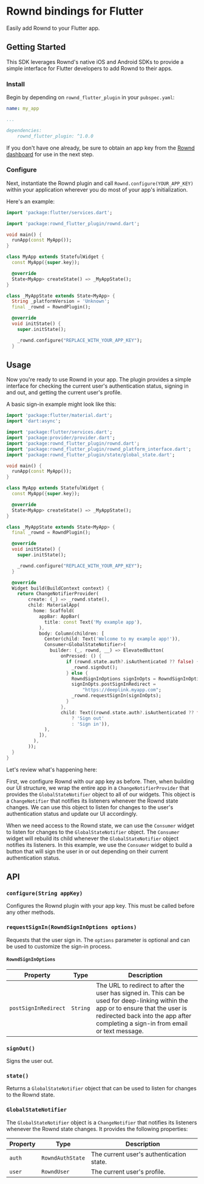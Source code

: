 # Rownd bindings for Flutter

Easily add Rownd to your Flutter app.

## Getting Started

This SDK leverages Rownd's native iOS and Android SDKs to provide a simple interface for Flutter developers to add Rownd to their apps.

### Install
Begin by depending on `rownd_flutter_plugin` in your `pubspec.yaml`:

```yaml
name: my_app

...

dependencies:
    rownd_flutter_plugin: ^1.0.0
```

If you don't have one already, be sure to obtain an app key from the [Rownd dashboard](https://app.rownd.io) for use in the next step.

### Configure

Next, instantiate the Rownd plugin and call `Rownd.configure(YOUR_APP_KEY)` within your application wherever you do most of your app's initialization.

Here's an example:

```dart
import 'package:flutter/services.dart';

import 'package:rownd_flutter_plugin/rownd.dart';

void main() {
  runApp(const MyApp());
}

class MyApp extends StatefulWidget {
  const MyApp({super.key});

  @override
  State<MyApp> createState() => _MyAppState();
}

class _MyAppState extends State<MyApp> {
  String _platformVersion = 'Unknown';
  final _rownd = RowndPlugin();

  @override
  void initState() {
    super.initState();

    _rownd.configure("REPLACE_WITH_YOUR_APP_KEY");
  }
```

## Usage

Now you're ready to use Rownd in your app. The plugin provides a simple interface for checking the current user's authentication status, signing in and out, and getting the current user's profile.

A basic sign-in example might look like this:

```dart
import 'package:flutter/material.dart';
import 'dart:async';

import 'package:flutter/services.dart';
import 'package:provider/provider.dart';
import 'package:rownd_flutter_plugin/rownd.dart';
import 'package:rownd_flutter_plugin/rownd_platform_interface.dart';
import 'package:rownd_flutter_plugin/state/global_state.dart';

void main() {
  runApp(const MyApp());
}

class MyApp extends StatefulWidget {
  const MyApp({super.key});

  @override
  State<MyApp> createState() => _MyAppState();
}

class _MyAppState extends State<MyApp> {
  final _rownd = RowndPlugin();

  @override
  void initState() {
    super.initState();

    _rownd.configure("REPLACE_WITH_YOUR_APP_KEY");
  }

  @override
  Widget build(BuildContext context) {
    return ChangeNotifierProvider(
        create: (_) => _rownd.state(),
        child: MaterialApp(
          home: Scaffold(
            appBar: AppBar(
              title: const Text('My example app'),
            ),
            body: Column(children: [
              Center(child: Text('Welcome to my example app!')),
              Consumer<GlobalStateNotifier>(
                builder: (_, rownd, __) => ElevatedButton(
                    onPressed: () {
                      if (rownd.state.auth?.isAuthenticated ?? false) {
                        _rownd.signOut();
                      } else {
                        RowndSignInOptions signInOpts = RowndSignInOptions();
                        signInOpts.postSignInRedirect =
                            "https://deeplink.myapp.com";
                        _rownd.requestSignIn(signInOpts);
                      }
                    },
                    child: Text((rownd.state.auth?.isAuthenticated ?? false)
                        ? 'Sign out'
                        : 'Sign in')),
              ),
            ]),
          ),
        ));
  }
}

```

Let's review what's happening here:

First, we configure Rownd with our app key as before. Then, when building our UI structure, we wrap the entire app in a `ChangeNotifierProvider` that provides the `GlobalStateNotifier` object to all of our widgets. This object is a `ChangeNotifier` that notifies its listeners whenever the Rownd state changes. We can use this object to listen for changes to the user's authentication status and update our UI accordingly.

When we need access to the Rownd state, we can use the `Consumer` widget to listen for changes to the `GlobalStateNotifier` object. The `Consumer` widget will rebuild its child whenever the `GlobalStateNotifier` object notifies its listeners. In this example, we use the `Consumer` widget to build a button that will sign the user in or out depending on their current authentication status.

## API

### `configure(String appKey)`

Configures the Rownd plugin with your app key. This must be called before any other methods.

### `requestSignIn(RowndSignInOptions options)`

Requests that the user sign in. The `options` parameter is optional and can be used to customize the sign-in process.

#### `RowndSignInOptions`

| Property | Type | Description |
| --- | --- | --- |
| `postSignInRedirect` | `String` | The URL to redirect to after the user has signed in. This can be used for deep-linking within the app or to ensure that the user is redirected back into the app after completing a sign-in from email or text message. |

### `signOut()`

Signs the user out.

### `state()`

Returns a `GlobalStateNotifier` object that can be used to listen for changes to the Rownd state.

### `GlobalStateNotifier`

The `GlobalStateNotifier` object is a `ChangeNotifier` that notifies its listeners whenever the Rownd state changes. It provides the following properties:

| Property | Type | Description |
| --- | --- | --- |
| `auth` | `RowndAuthState` | The current user's authentication state. |
| `user` | `RowndUser` | The current user's profile. |

